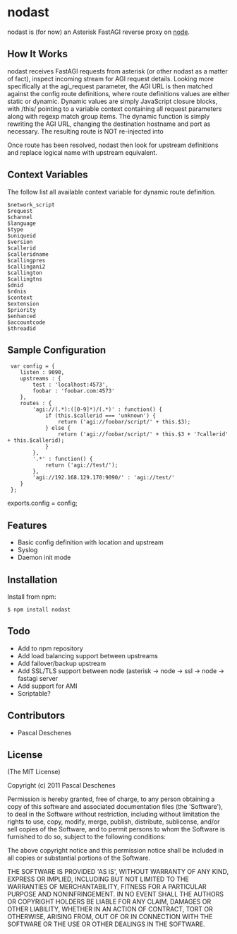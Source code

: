 # nodast

 nodast is (for now) an Asterisk FastAGI reverse proxy on [node](http://nodejs.org).

## How It Works

 nodast receives FastAGI requests from asterisk (or other nodast as a matter of fact), inspect incoming stream for AGI request details.
 Looking more specifically at the agi_request parameter, the AGI URL is then matched against the config route definitions, where route definitions
 values are either static or dynamic. Dynamic values are simply JavaScript closure blocks, with /this/ pointing to a variable context 
 containing all request parameters along with regexp match group items. The dynamic function is simply rewriting the AGI URL, changing
 the destination hostname and port as necessary. The resulting route is NOT re-injected into   
 
 Once route has been resolved, nodast then look for upstream definitions and replace logical name with upstream equivalent.
 
## Context Variables

The follow list all available context variable for dynamic route definition.

    $network_script
    $request
    $channel
    $language
    $type
    $uniqueid
    $version
    $callerid
    $calleridname
    $callingpres
    $callingani2
    $callington
    $callingtns
    $dnid
    $rdnis
    $context
    $extension 
    $priority
    $enhanced
    $accountcode
    $threadid
 
## Sample Configuration

     var config = {
        listen : 9090,
        upstreams : {
            test : 'localhost:4573',
            foobar : 'foobar.com:4573'
        },
        routes : {
            'agi://(.*):([0-9]*)/(.*)' : function() {
                if (this.$callerid === 'unknown') {
                    return ('agi://foobar/script/' + this.$3);
                } else {
                    return ('agi://foobar/script/' + this.$3 + '?callerid' + this.$callerid);
                }
            },
            '.*' : function() {
                return ('agi://test/');
            },
            'agi://192.168.129.170:9090/' : 'agi://test/'
        }
     };

 exports.config = config; 

## Features

  * Basic config definition with location and upstream
  * Syslog
  * Daemon init mode

## Installation

Install from npm:

    $ npm install nodast

## Todo

  * Add to npm repository
  * Add load balancing support between upstreams
  * Add failover/backup upstream
  * Add SSL/TLS support between node (asterisk -> node -> ssl -> node -> fastagi server
  * Add support for AMI
  * Scriptable?
  
## Contributors

  * Pascal Deschenes

## License 

(The MIT License)

Copyright (c) 2011 Pascal Deschenes

Permission is hereby granted, free of charge, to any person obtaining
a copy of this software and associated documentation files (the
'Software'), to deal in the Software without restriction, including
without limitation the rights to use, copy, modify, merge, publish,
distribute, sublicense, and/or sell copies of the Software, and to
permit persons to whom the Software is furnished to do so, subject to
the following conditions:

The above copyright notice and this permission notice shall be
included in all copies or substantial portions of the Software.

THE SOFTWARE IS PROVIDED 'AS IS', WITHOUT WARRANTY OF ANY KIND,
EXPRESS OR IMPLIED, INCLUDING BUT NOT LIMITED TO THE WARRANTIES OF
MERCHANTABILITY, FITNESS FOR A PARTICULAR PURPOSE AND NONINFRINGEMENT.
IN NO EVENT SHALL THE AUTHORS OR COPYRIGHT HOLDERS BE LIABLE FOR ANY
CLAIM, DAMAGES OR OTHER LIABILITY, WHETHER IN AN ACTION OF CONTRACT,
TORT OR OTHERWISE, ARISING FROM, OUT OF OR IN CONNECTION WITH THE
SOFTWARE OR THE USE OR OTHER DEALINGS IN THE SOFTWARE.